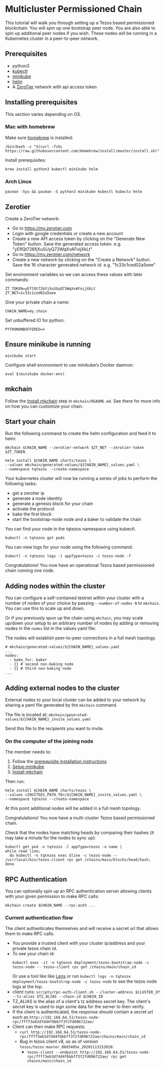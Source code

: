 # Multicluster Permissioned Chain

This tutorial will walk you through setting up a Tezos based
permissioned blockchain. You will spin up one bootstrap peer node. You are also able to spin up additional peer nodes if you wish. These nodes will be running in a Kubernetes cluster in a peer-to-peer network.

## Prerequisites

- python3
- [kubectl](https://kubernetes.io/docs/reference/kubectl/kubectl/)
- [minikube](https://minikube.sigs.k8s.io/docs/)
- [helm](https://helm.sh/)
- A [ZeroTier](https://www.zerotier.com/) network with api access token

## Installing prerequisites

This section varies depending on OS.

### Mac with homebrew

Make sure [homebrew](https://brew.sh/) is installed:

```shell
/bin/bash -c "$(curl -fsSL https://raw.githubusercontent.com/Homebrew/install/master/install.sh)"
```

Install prerequisites:

```shell
brew install python3 kubectl minikube helm
```

### Arch Linux

```shell
pacman -Syu && pacman -S python3 minikube kubectl kubectx helm
```

## Zerotier

Create a ZeroTier network:

- Go to https://my.zerotier.com
- Login with google credentials or create a new account
- Create a new API access token by clicking on the "Generate New
  Token" button. Save the generated access token. e.g. "yEflQt726fjXuSUyQ73WqXvAFoijXkLt"
- Go to https://my.zerotier.com/network
- Create a new network by clicking on the "Create a Network"
  button. Save the 16 character generated network
  id. e.g. "1c33c1ced02a5eee"

Set environment variables so we can access these values with later commands:

```shell
ZT_TOKEN=yEflQt726fjXuSUyQ73WqXvAFoijXkLt
ZT_NET=1c33c1ced02a5eee
```

Give your private chain a name:

```shell
CHAIN_NAME=my_chain
```

Set unbuffered IO for python:

```shell
PYTHONUNBUFFERED=x
```

## Ensure minikube is running

```shell
minikube start
```

Configure shell environment to use minikube’s Docker daemon:

```shell
eval $(minikube docker-env)
```

## mkchain

Follow the [Install mkchain](./mkchain/README.md#install-mkchain) step in `mkchain/README.md`. See there for more info on how you can customize your chain.

## Start your chain

Run the following command to create the helm configuration and feed it to helm:

```shell
mkchain $CHAIN_NAME --zerotier-network $ZT_NET --zerotier-token $ZT_TOKEN

helm install $CHAIN_NAME charts/tezos \
--values mkchain/generated-values/${CHAIN_NAME}_values.yaml \
--namespace tqtezos --create-namespace
```

Your kubernetes cluster will now be running a series of jobs to
perform the following tasks:

- get a zerotier ip
- generate a node identity
- generate a genesis block for your chain
- activate the protocol
- bake the first block
- start the bootstrap-node node and a baker to validate the chain

You can find your node in the tqtezos namespace using kubectl.

```shell
kubectl -n tqtezos get pods
```

You can view logs for your node using the following command:

```shell
kubectl -n tqtezos logs -l appType=tezos -c tezos-node -f
```

Congratulations! You now have an operational Tezos based permissioned
chain running one node.

## Adding nodes within the cluster

You can configure a self-contained testnet within your cluster with
a number of nodes of your choice by passing `--number-of-nodes N` to
`mkchain`. You can use this to scale up and down.

Or if you previously spun up the chain using `mkchain`, you may scale up/down your setup to an arbitrary number of nodes by adding or removing nodes in the `nodes` list in the values yaml file:

The nodes will establish peer-to-peer connections in a full mesh topology.

```
# mkchain/generated-values/${CHAIN_NAME}_values.yaml
...
nodes:
  - bake_for: baker
  - {} # second non-baking node
  - {} # third non-baking node
...
```

## Adding external nodes to the cluster

External nodes to your local cluster can be added to your network by sharing a yaml file
generated by the `mkchain` command.

The file is located at: `mkchain/generated-values/${CHAIN_NAME}_invite_values.yaml`

Send this file to the recipients you want to invite.

### On the computer of the joining node

The member needs to:

1. Follow the [prerequisite installation instructions](#installing-prerequisites)
2. [Setup minikube](#ensure-minikube-is-running)
3. [Install mkchain](./mkchain/README.md#install-mkchain)

Then run:

```shell
helm install $CHAIN_NAME charts/tezos \
--values <INVITEES_PATH_TO>/${CHAIN_NAME}_invite_values.yaml \
--namespace tqtezos --create-namespace
```

At this point additional nodes will be added in a full mesh
topology.

Congratulations! You now have a multi-cluster Tezos based permissioned
chain.

Check that the nodes have matching heads by comparing their hashes (it may take a minute for the nodes to sync up):

```shell
kubectl get pod -n tqtezos -l appType=tezos -o name |
while read line;
  do kubectl -n tqtezos exec $line -c tezos-node -- /usr/local/bin/tezos-client rpc get /chains/main/blocks/head/hash;
done
```

## RPC Authentication

You can optionally spin up an RPC authentication server allowing clients with your given permission to make RPC calls:

```shell
mkchain create $CHAIN_NAME --rpc-auth ...
```

### Current authentication flow

The client authenticates themselves and will receive a secret url that allows them to make RPC calls.

- You provide a trusted client with your cluster ip/address and your private tezos chain id.
- To see your chain id:
  ```shell
  kubectl exec -it -n tqtezos deployment/tezos-bootstrap-node -c tezos-node -- tezos-client rpc get /chains/main/chain_id
  ```
  Or use a tool like like [Lens](https://k8slens.dev/) or run `kubectl logs -n tqtezos deployment/tezos-bootstrap-node -c tezos-node` to see the tezos node logs at the top.
- client runs: `scripts/rpc-auth-client.sh --cluster-address $CLUSTER_IP --tz-alias $TZ_ALIAS --chain-id $CHAIN_ID`
- TZ_ALIAS is the alias of a client's tz address secret key. The client's secret key is used to sign some data for the server to then verify.
- If the client is authenticated, the response should contain a secret url such as `http://192.168.64.51/tezos-node-rpc/ffff3eb3d7dd4f6bbff3f2fd096722ae/`
- Client can then make RPC requests:
  - `curl http://192.168.64.51/tezos-node-rpc/ffff3eb3d7dd4f6bbff3f2fd096722ae/chains/main/chain_id`
  - Bug in tezos client v8, so as of version `tezos/tezos:master_08d3405e_20201113152010`:
    - `tezos-client --endpoint http://192.168.64.51/tezos-node-rpc/ffff3eb3d7dd4f6bbff3f2fd096722ae/ rpc get chains/main/chain_id`
